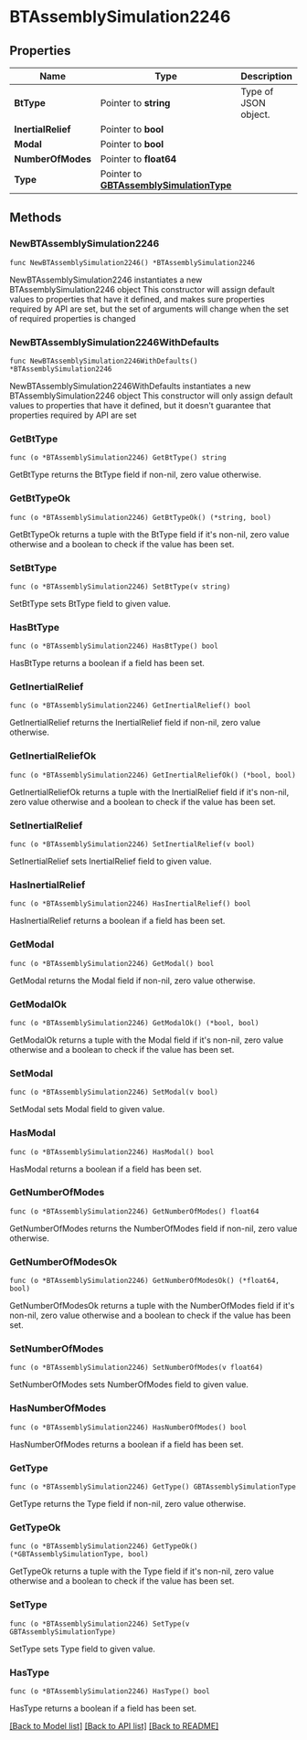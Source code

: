 # BTAssemblySimulation2246

## Properties

Name | Type | Description | Notes
------------ | ------------- | ------------- | -------------
**BtType** | Pointer to **string** | Type of JSON object. | [optional] 
**InertialRelief** | Pointer to **bool** |  | [optional] 
**Modal** | Pointer to **bool** |  | [optional] 
**NumberOfModes** | Pointer to **float64** |  | [optional] 
**Type** | Pointer to [**GBTAssemblySimulationType**](GBTAssemblySimulationType.md) |  | [optional] 

## Methods

### NewBTAssemblySimulation2246

`func NewBTAssemblySimulation2246() *BTAssemblySimulation2246`

NewBTAssemblySimulation2246 instantiates a new BTAssemblySimulation2246 object
This constructor will assign default values to properties that have it defined,
and makes sure properties required by API are set, but the set of arguments
will change when the set of required properties is changed

### NewBTAssemblySimulation2246WithDefaults

`func NewBTAssemblySimulation2246WithDefaults() *BTAssemblySimulation2246`

NewBTAssemblySimulation2246WithDefaults instantiates a new BTAssemblySimulation2246 object
This constructor will only assign default values to properties that have it defined,
but it doesn't guarantee that properties required by API are set

### GetBtType

`func (o *BTAssemblySimulation2246) GetBtType() string`

GetBtType returns the BtType field if non-nil, zero value otherwise.

### GetBtTypeOk

`func (o *BTAssemblySimulation2246) GetBtTypeOk() (*string, bool)`

GetBtTypeOk returns a tuple with the BtType field if it's non-nil, zero value otherwise
and a boolean to check if the value has been set.

### SetBtType

`func (o *BTAssemblySimulation2246) SetBtType(v string)`

SetBtType sets BtType field to given value.

### HasBtType

`func (o *BTAssemblySimulation2246) HasBtType() bool`

HasBtType returns a boolean if a field has been set.

### GetInertialRelief

`func (o *BTAssemblySimulation2246) GetInertialRelief() bool`

GetInertialRelief returns the InertialRelief field if non-nil, zero value otherwise.

### GetInertialReliefOk

`func (o *BTAssemblySimulation2246) GetInertialReliefOk() (*bool, bool)`

GetInertialReliefOk returns a tuple with the InertialRelief field if it's non-nil, zero value otherwise
and a boolean to check if the value has been set.

### SetInertialRelief

`func (o *BTAssemblySimulation2246) SetInertialRelief(v bool)`

SetInertialRelief sets InertialRelief field to given value.

### HasInertialRelief

`func (o *BTAssemblySimulation2246) HasInertialRelief() bool`

HasInertialRelief returns a boolean if a field has been set.

### GetModal

`func (o *BTAssemblySimulation2246) GetModal() bool`

GetModal returns the Modal field if non-nil, zero value otherwise.

### GetModalOk

`func (o *BTAssemblySimulation2246) GetModalOk() (*bool, bool)`

GetModalOk returns a tuple with the Modal field if it's non-nil, zero value otherwise
and a boolean to check if the value has been set.

### SetModal

`func (o *BTAssemblySimulation2246) SetModal(v bool)`

SetModal sets Modal field to given value.

### HasModal

`func (o *BTAssemblySimulation2246) HasModal() bool`

HasModal returns a boolean if a field has been set.

### GetNumberOfModes

`func (o *BTAssemblySimulation2246) GetNumberOfModes() float64`

GetNumberOfModes returns the NumberOfModes field if non-nil, zero value otherwise.

### GetNumberOfModesOk

`func (o *BTAssemblySimulation2246) GetNumberOfModesOk() (*float64, bool)`

GetNumberOfModesOk returns a tuple with the NumberOfModes field if it's non-nil, zero value otherwise
and a boolean to check if the value has been set.

### SetNumberOfModes

`func (o *BTAssemblySimulation2246) SetNumberOfModes(v float64)`

SetNumberOfModes sets NumberOfModes field to given value.

### HasNumberOfModes

`func (o *BTAssemblySimulation2246) HasNumberOfModes() bool`

HasNumberOfModes returns a boolean if a field has been set.

### GetType

`func (o *BTAssemblySimulation2246) GetType() GBTAssemblySimulationType`

GetType returns the Type field if non-nil, zero value otherwise.

### GetTypeOk

`func (o *BTAssemblySimulation2246) GetTypeOk() (*GBTAssemblySimulationType, bool)`

GetTypeOk returns a tuple with the Type field if it's non-nil, zero value otherwise
and a boolean to check if the value has been set.

### SetType

`func (o *BTAssemblySimulation2246) SetType(v GBTAssemblySimulationType)`

SetType sets Type field to given value.

### HasType

`func (o *BTAssemblySimulation2246) HasType() bool`

HasType returns a boolean if a field has been set.


[[Back to Model list]](../README.md#documentation-for-models) [[Back to API list]](../README.md#documentation-for-api-endpoints) [[Back to README]](../README.md)


